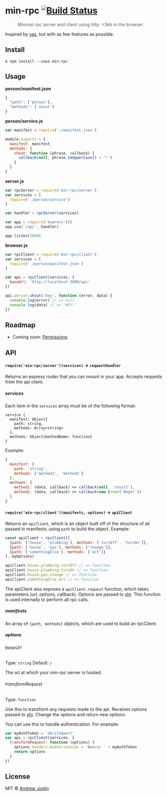 # min-rpc [![Build Status](https://travis-ci.org/ajoslin/min-rpc.svg?branch=master)](https://travis-ci.org/ajoslin/min-rpc)

> Minimal rpc server and client using http. <3kb in the browser.

Inspired by [vas](https://github.com/ahdinosaur/vas), but with as few features as possible.

## Install

```
$ npm install --save min-rpc
```

## Usage

**person/manifest.json**
```js
{
  "path": ['person'],
  "methods": ['shout']
}
```

**person/service.js**
```js
var manifest = require('./manifest.json')

module.exports = {
  manifest: manifest,
  methods: {
    shout: function (phrase, callback) {
      callback(null, phrase.toUpperCase() + '!')
    }
  }
}
```

**server.js**
```js
var rpcServer = require('min-rpc/server')
var services = [
  require('./person/service')
]

var handler = rpcServer(services)

var app = require('express')()
app.use('/api', handler)

app.listen(3000)
```

**browser.js**
```js
var rpcClient = require('min-rpc/client')
var services = [
  require('./person/manifest.json')
]

var api = rpcClient(services, {
  baseUrl: 'http://localhost:3000/api'
})

api.person.shout('hey', function (error, data) {
  console.log(error) // => null
  console.log(data) // => 'HEY!'
})
```

## Roadmap

- Coming soon: [Permissions](https://github.com/ajoslin/min-rpc/issues/1)

## API

#### `require('min-rpc/server')(services)` -> `requestHandler`

Returns an express router that you can mount in your app. Accepts requests from the api client.

##### services

Each item in the `services` array must be of the following format:

```
service {
  manifest: Object{
    path: string,
    methods: Array<string>
  },
  methods: Object{methodName: function}
}
```

Example:

```js
{
  manifest: {
    path: 'string',
    methods: ['method1', 'method2']
  },
  methods: {
    method1: (data, callback) => callback(null, 'result'),
    method2: (data, callback) => callback(new Error('Nope!'))
  }
}
```

#### `require('min-rpc/client')(manifests, options)` -> `apiClient`

Returns an `apiClient`, which is an object built off of the structure of all passed in manifests, using `path` to build the object. Example:

```js
const apiClient = rpcClient([
  {path: ['house', 'plumbing'], methods: ['turnOff', 'turnOn']},
  {path: ['house', 'gas'], methods: ['change']},
  {path: ['somethingElse'], methods: ['act']}
], myOptions)

apiClient.house.plumbing.turnOff // => function
apiClient.house.plumbing.turnOn // => function
apiClient.house.gas.change // => function
apiClient.somethingElse.act // => function
```

The apiClient also exposes a `apiClient.request` function, which takes parameters (url, options, callback). Options are passed to [xhr](https://github.com/raynos/xhr). This function is used internally to perform all rpc calls.

##### manifests

An array of `{path, methods}` objects, which are used to build an rpcClient.

##### options

###### baseUrl

Type: `string`
Default: `/`

The url at which your min-rpc server is hosted.

###### transformRequest

Type: `function`

Use this to transform any requests made to the api. Receives options passed to [xhr](https://github.com/raynos/xhr). Change the options and return new options.

You can use this to handle authentication. For example:

```js
var myAuthToken = 'abc123qwert'
var api = rpcClient(services, {
  transformRequest: function (options) {
    options.headers.Authorization = 'Bearer ' + myAuthToken
    return options
  }
})
```



## License

MIT © [Andrew Joslin](http://ajoslin.com)
